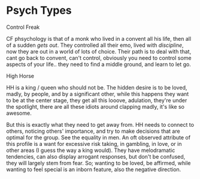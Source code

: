 # Psych Types

<a name='a_cf'></a>

Control Freak

CF phsychology is that of a monk who lived in a convent all his life,
then all of a sudden *gets out*. They controlled all their emo, lived
with *discipline*, now they are out in a world of lots of
choice. Their path is to deal with that, cant go back to convent,
can't control, obviously you need to control some aspects of your
life.. they need to find a middle ground, and learn to let go.

<a name='a_hh'></a>

High Horse

HH is a king / queen who should not be. The hidden desire is to be
loved, madly, by people, and by a significant other, while this
happens they want to be at the center stage, they get all this looove,
adulation, they're under the spotlight, there are all these idiots
around clapping madly, it's like so awesome.

But this is exactly what they need to get away from. HH needs to
connect to others, noticing others' importance, and try to make
decisions that are optimal for the group. See the equality in men. An
oft observed attribute of this profile is a want for excessive risk
taking, in gambling, in love, or in other areas (I guess the way a
king would). They have melodramatic tendencies, can also display
arrogant responses, but don't be confused, they will largely stem from
fear. So; wanting to be loved, be affirmed, while wanting to feel
special is an inborn feature, also the negative direction.

